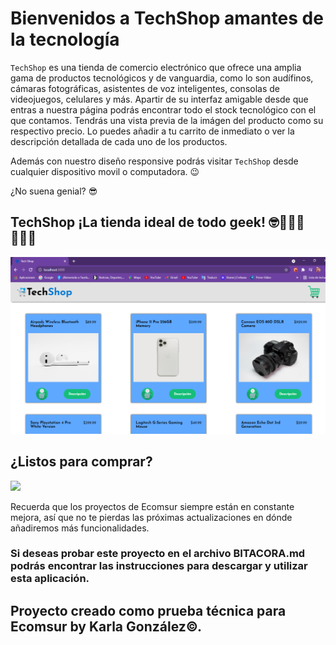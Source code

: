 # Bienvenidos a TechShop amantes de la tecnología

`TechShop` es una tienda de comercio electrónico que ofrece una amplia gama de productos tecnológicos y de vanguardia, como lo son audífinos, cámaras fotográficas, asistentes de voz inteligentes, consolas de videojuegos, celulares y más. Apartir de su interfaz amigable desde que entras a nuestra página podrás encontrar todo el stock tecnológico con el que contamos. Tendrás una vista previa de la imágen del producto como su respectivo precio. Lo puedes añadir a tu carrito de inmediato o ver la descripción detallada de cada uno de los productos.

Además con nuestro diseño responsive podrás visitar `TechShop` desde cualquier dispositivo movil o computadora. 😉

¿No suena genial? 😎

## TechShop ¡La tienda ideal de todo geek! 🤓🧑🏻‍💻👩🏻‍💻
 ![Running app](/techShop.png)

## ¿Listos para comprar?

![](https://media.giphy.com/media/TIKaeaFrKYPkL3jUzU/giphy.gif)

Recuerda que los proyectos de Ecomsur siempre están en constante mejora, así que no te pierdas las próximas actualizaciones en dónde añadiremos más funcionalidades. 

### Si deseas probar este proyecto en el archivo BITACORA.md podrás encontrar las instrucciones para descargar y utilizar esta aplicación.

## Proyecto creado como prueba técnica para Ecomsur by Karla González©. 


